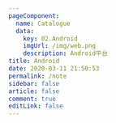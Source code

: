 ```yaml
---
pageComponent: 
  name: Catalogue
  data: 
    key: 02.Android
    imgUrl: /img/web.png
    description: Android平台
title: Android
date: 2020-03-11 21:50:53
permalink: /note
sidebar: false
article: false
comment: true
editLink: false
---
```


